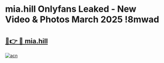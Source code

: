 # mia.hill Onlyfans Leaked - New Video & Photos March 2025 !8mwad

# <h2><a href="https://hdgxkc.iuczelnia.edu.pl?title=mia.hill&ref=8mwad">🔗👉 🔴 mia.hill</a></h2>

[![acn](https://github.com/user-attachments/assets/0f9c940e-d8b0-45ae-aac7-cd30a18b3e1c)](https://hdgxkc.iuczelnia.edu.pl?title=mia.hill&ref=8mwad)

